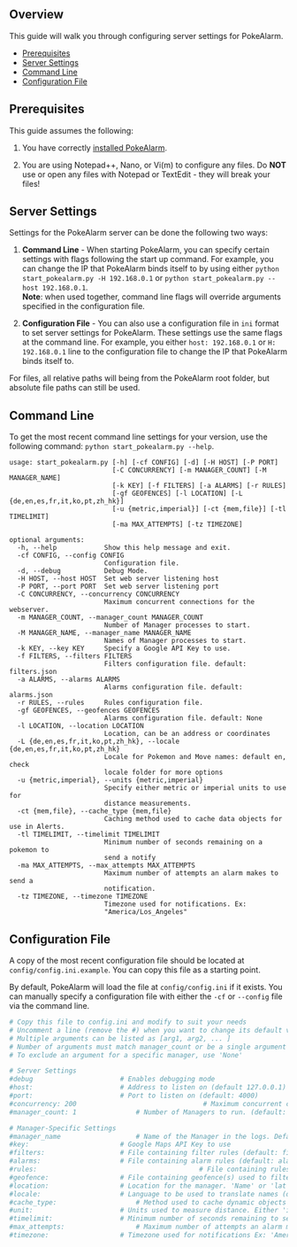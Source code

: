 ## Overview

This guide will walk you through configuring server settings for PokeAlarm.

* [Prerequisites](#prerequisites)
* [Server Settings](#server-settings)
* [Command Line](#command-line)
* [Configuration File](#configuration-file)

## Prerequisites

This guide assumes the following:

1. You have correctly [installed PokeAlarm](installation).

2. You are using Notepad++, Nano, or Vi(m) to configure any files. Do **NOT**
use or open any files with Notepad or TextEdit - they will break your files!

## Server Settings

Settings for the PokeAlarm server can be done the following two ways:

1. **Command Line** - When starting PokeAlarm, you can specify certain settings
with flags following the start up command. For example, you can change the IP
that PokeAlarm binds itself to by using either `python start_pokealarm.py -H
192.168.0.1` or `python start_pokealarm.py --host 192.168.0.1`.  
  **Note**: when used together, command line flags will override arguments
  specified in the configuration file.

2. **Configuration File** - You can also use a configuration file in `ini`
format to set server settings for PokeAlarm. These settings use the same flags
at the command line. For example, you either `host: 192.168.0.1` or
`H: 192.168.0.1` line to the configuration file to change the IP that PokeAlarm
binds itself to.

For files, all relative paths will being from the PokeAlarm root folder, but
absolute file paths can still be used.

## Command Line

To get the most recent command line settings for your version, use the
following command:  `python start_pokealarm.py --help`.

```
usage: start_pokealarm.py [-h] [-cf CONFIG] [-d] [-H HOST] [-P PORT]
                          [-C CONCURRENCY] [-m MANAGER_COUNT] [-M MANAGER_NAME]
                          [-k KEY] [-f FILTERS] [-a ALARMS] [-r RULES]
                          [-gf GEOFENCES] [-l LOCATION] [-L {de,en,es,fr,it,ko,pt,zh_hk}]
                          [-u {metric,imperial}] [-ct {mem,file}] [-tl TIMELIMIT]
                          [-ma MAX_ATTEMPTS] [-tz TIMEZONE]

optional arguments:
  -h, --help            Show this help message and exit.
  -cf CONFIG, --config CONFIG
                        Configuration file.
  -d, --debug           Debug Mode.
  -H HOST, --host HOST  Set web server listening host
  -P PORT, --port PORT  Set web server listening port
  -C CONCURRENCY, --concurrency CONCURRENCY
                        Maximum concurrent connections for the webserver.
  -m MANAGER_COUNT, --manager_count MANAGER_COUNT
                        Number of Manager processes to start.
  -M MANAGER_NAME, --manager_name MANAGER_NAME
                        Names of Manager processes to start.
  -k KEY, --key KEY     Specify a Google API Key to use.
  -f FILTERS, --filters FILTERS
                        Filters configuration file. default: filters.json
  -a ALARMS, --alarms ALARMS
                        Alarms configuration file. default: alarms.json
  -r RULES, --rules     Rules configuration file.
  -gf GEOFENCES, --geofences GEOFENCES
                        Alarms configuration file. default: None
  -l LOCATION, --location LOCATION
                        Location, can be an address or coordinates
  -L {de,en,es,fr,it,ko,pt,zh_hk}, --locale {de,en,es,fr,it,ko,pt,zh_hk}
                        Locale for Pokemon and Move names: default en, check
                        locale folder for more options
  -u {metric,imperial}, --units {metric,imperial}
                        Specify either metric or imperial units to use for
                        distance measurements.
  -ct {mem,file}, --cache_type {mem,file}
                        Caching method used to cache data objects for use in Alerts.
  -tl TIMELIMIT, --timelimit TIMELIMIT
                        Minimum number of seconds remaining on a pokemon to
                        send a notify
  -ma MAX_ATTEMPTS, --max_attempts MAX_ATTEMPTS
                        Maximum number of attempts an alarm makes to send a
                        notification.
  -tz TIMEZONE, --timezone TIMEZONE
                        Timezone used for notifications. Ex:
                        "America/Los_Angeles"
```

## Configuration File

A copy of the most recent configuration file should be located at
`config/config.ini.example`. You can copy this file as a starting point.

By default, PokeAlarm will load the file at `config/config.ini` if it exists.
You can manually specify a configuration file with either the `-cf` or
`--config` file via the command line.

```ini
# Copy this file to config.ini and modify to suit your needs
# Uncomment a line (remove the #) when you want to change its default value.
# Multiple arguments can be listed as [arg1, arg2, ... ]
# Number of arguments must match manager_count or be a single argument (single arguments will apply to all Managers)
# To exclude an argument for a specific manager, use 'None'

# Server Settings
#debug						# Enables debugging mode
#host:						# Address to listen on (default 127.0.0.1)
#port:						# Port to listen on (default: 4000)
#concurrency: 200                                # Maximum concurrent connections for the webserver(default: 200)
#manager_count: 1				# Number of Managers to run. (default: 1)

# Manager-Specific Settings
#manager_name					# Name of the Manager in the logs. Default(manager_0).
#key:						# Google Maps API Key to use
#filters:					# File containing filter rules (default: filters.json)
#alarms:					# File containing alarm rules (default: alarms.json)
#rules: 										# File containing rules settings (default: None)
#geofence:					# File containing geofence(s) used to filter (default: None)
#location:					# Location for the manager. 'Name' or 'lat lng' (default: None)
#locale:					# Language to be used to translate names (default: en)
#cache_type:					# Method used to cache dynamic objects used in Alerts. (default: mem)
#unit:						# Units used to measure distance. Either 'imperial' or 'metric' (default: imperial)
#timelimit:					# Minimum number of seconds remaining to send a notification (default: 0)
#max_attempts:					# Maximum number of attempts an alarm makes to send a notification. (default: 3)
#timezone:					# Timezone used for notifications Ex: 'America/Los_Angeles' or '[America/Los_Angeles, America/New_York]'
```

